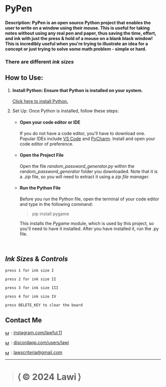 # PyPen

#### Description: PyPen is an open source Python project that enables the user to write on a window using their mouse. This is useful for taking notes without using any real pen and paper, thus saving the time, effort, and ink with just the press & hold of a mouse on a blank black window! This is incredibly useful when you're trying to illustrate an idea for a concept or just trying to solve some math problem - simple or hard.

### There are different *ink sizes*

## How to Use: 

1) #### Install Python: Ensure that Python is installed on your system. 
    [Click here to install Python.](https://www.python.org/downloads/)

2) Set Up: Once Python is installed, follow these steps:
    - #### Open your code editor or IDE
        If you do not have a code editor, you'll have to download one. Popular IDEs include [VS Code](https://code.visualstudio.com/download) and [PyCharm](https://www.jetbrains.com/pycharm/download/?section=windows). Install and open your code editor of preference.
    - #### Open the Project File
        Open the file *random_password_generator.py* within the *random_password_generator* folder you downloaded. Note that it is a *.zip* file, so you will need to extract it using a *zip file manager*.
    - #### Run the Python File
        Before you run the Python file, open the terminal of your code editor and type in the following command:
        
        <blockquote>pip install pygame</blockquote>
        
        This installs the *Pygame* module, which is used by this project, so you'll need to have it installed. After you have installed it, run the .py file.
    <br>

## *Ink Sizes* & *Controls*

    press 1 for ink size I

    press 2 for ink size II

    press 3 for ink size III

    press 4 for ink size IV

    press DELETE_KEY to clear the board

## Contact Me

<img src="https://upload.wikimedia.org/wikipedia/commons/thumb/a/a5/Instagram_icon.png/2048px-Instagram_icon.png" alt="Mail icon" width="15" style="translate: 0% 30%"/> : [instagram.com/lawful.11](https://instagram.com/lawful.11)

<img src="https://cdn-icons-png.flaticon.com/512/3670/3670157.png" alt="Mail icon" width="15" style="translate: 0% 30%"/> : [discordapp.com/users/lawi](https://discordapp.com/users/671326608216555561)

<img src="https://cdn-icons-png.flaticon.com/512/646/646094.png" alt="Mail icon" width="15" style="translate: 0% 30%"/> : [lawscriteria@gmail.com](mailto:lawscriteria@gmail.com?subject=Hello%20there!)


<hr>

<blockquote>
    <h1><span>&LeftAngleBracket;&thinsp;</span>&copy; 2024 Lawi<span>&thinsp;&RightAngleBracket;</span></h1>
</blockquote>
